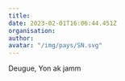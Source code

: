 ```yaml
---
title: 
date: 2023-02-01T16:06:44.451Z
organisation: 
author: 
avatar: "/img/pays/SN.svg"
---
```


Deugue, Yon ak jamm